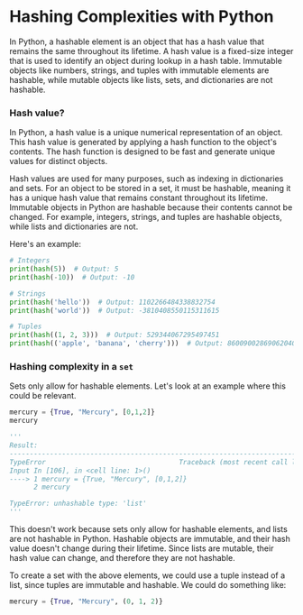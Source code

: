 # Hashing Complexities with Python

In Python, a hashable element is an object that has a hash value that remains the same throughout its lifetime. A hash value is a fixed-size integer that is used to identify an object during lookup in a hash table. Immutable objects like numbers, strings, and tuples with immutable elements are hashable, while mutable objects like lists, sets, and dictionaries are not hashable.

### Hash value?
In Python, a hash value is a unique numerical representation of an object. This hash value is generated by applying a hash function to the object's contents. The hash function is designed to be fast and generate unique values for distinct objects.

Hash values are used for many purposes, such as indexing in dictionaries and sets. For an object to be stored in a set, it must be hashable, meaning it has a unique hash value that remains constant throughout its lifetime. Immutable objects in Python are hashable because their contents cannot be changed. For example, integers, strings, and tuples are hashable objects, while lists and dictionaries are not.

Here's an example:
```python
# Integers
print(hash(5))  # Output: 5
print(hash(-10))  # Output: -10

# Strings
print(hash('hello'))  # Output: 1102266484338832754
print(hash('world'))  # Output: -3810408550115311615

# Tuples
print(hash((1, 2, 3)))  # Output: 529344067295497451
print(hash(('apple', 'banana', 'cherry')))  # Output: 8600900286906204064
```
### Hashing complexity in a `set`
Sets only allow for hashable elements. Let's look at an example where this could be relevant.

```python
mercury = {True, "Mercury", [0,1,2]}
mercury

'''
Result:
---------------------------------------------------------------------------
TypeError                                 Traceback (most recent call last)
Input In [106], in <cell line: 1>()
----> 1 mercury = {True, "Mercury", [0,1,2]}
      2 mercury

TypeError: unhashable type: 'list'
'''
```
This doesn't work because sets only allow for hashable elements, and lists are not hashable in Python. Hashable objects are immutable, and their hash value doesn't change during their lifetime. Since lists are mutable, their hash value can change, and therefore they are not hashable.

To create a set with the above elements, we could use a tuple instead of a list, since tuples are immutable and hashable. We could do something like:
```python
mercury = {True, "Mercury", (0, 1, 2)}
```
